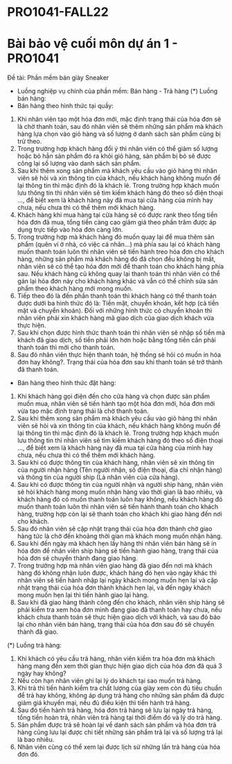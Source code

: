 # PRO1041-FALL22
# Bài bảo vệ cuối môn dự án 1 - PRO1041
Đề tài: Phần mềm bán giày Sneaker
- Luồng nghiệp vụ chính của phần mềm: Bán hàng - Trả hàng
(*) Luồng bán hàng:
- Bán hàng theo hình thức tại quầy:
1. Khi nhân viên tạo một hóa đơn mới, mặc định trạng thái của hóa đơn sẽ là chờ thanh toán, sau đó nhân viên sẽ thêm những sản phẩm mà khách hàng 
lựa chọn vào giỏ hàng và số lượng ở danh sách sản phẩm cũng bị trừ theo.
2. Trong trường hợp khách hàng đổi ý thì nhân viên có thể giảm số lượng hoặc bỏ hẳn sản phẩm đó ra khỏi giỏ hàng,
sản phẩm bị bỏ sẽ được công lại số lượng vào danh sách sản phẩm.
3. Sau khi thêm xong sản phẩm mà khách yêu cầu vào giỏ hàng thì nhân viên sẽ hỏi và xin thông tin của khách, 
nếu khách hàng không muốn để lại thông tin thì mặc định đó là khách lẻ. Trong trường hợp khách muốn lưu thông tin 
thì nhân viên sẽ tìm kiếm khách hàng đó theo số điện thoại …, để biết xem là khách hàng này đã mua tại 
cửa hàng của mình hay chưa, nếu chưa thì có thể thêm mới khách hàng.
4. Khách hàng khi mua hàng tại cửa hàng sẽ có được rank theo tổng tiền hóa đơn đã mua,
tổng tiền càng cao giảm giá theo phần trăm được áp dụng trực tiếp vào hóa đơn càng lớn.
5. Trong trường hợp mà khách hàng đó muốn quay lại để mua thêm sản phẩm (quên ví ở nhà, có việc cá nhân…) 
mà phía sau lại có khách hàng muốn thanh toán luôn thì nhân viên sẽ tiến hành treo hóa đơn cho khách hàng, 
những sản phẩm mà khách hàng đó đã chọn đều không bị mất, nhân viên sẽ có thể tạo hóa đơn mới để thanh toán
cho khách hàng phía sau. Nếu khách hàng cũ không quay lại thanh toán thì nhân viên có thể gán lại hóa đơn này 
cho khách hàng khác và vẫn có thể chỉnh sửa sản phẩm theo khách hàng mới mong muốn.
6. Tiếp theo đó là đến phần thanh toán thì khách hàng có thể thanh toán được dưới ba hình thức đó là: Tiền mặt, chuyển khoản, kết hợp (cả tiền mặt và chuyển khoản).
Đối với những hình thức có chuyển khoản thì nhân viên phải xin khách hàng mã giao dịch của giao dịch khách vừa thực hiện.
7. Sau khi chọn được hình thức thanh toán thì nhân viên sẽ nhập số tiền mà khách đã giao dịch, 
số tiền phải lớn hơn hoặc bằng tổng tiền cần phải thanh toán thì mới cho thanh toán.
8. Sau đó nhân viên thực hiện thanh toán, hệ thống sẽ hỏi có muốn in hóa đơn hay không?. 
Trạng thái của hóa đơn sau khi thanh toán sẽ trở thành đã thanh toán.

- Bán hàng theo hình thức đặt hàng:
1. Khi khách hàng gọi điện đến cho cửa hàng và chọn được sản phẩm muốn mua, nhân viên sẽ tiến hành tạo một hóa đơn mới, 
hóa đơn mới vừa tạo mặc định trạng thái là chờ thanh toán.
2. Sau khi thêm xong sản phẩm mà khách yêu cầu vào giỏ hàng thì nhân viên sẽ hỏi và xin thông tin của khách,
nếu khách hàng không muốn để lại thông tin thì mặc định đó là khách lẻ. 
Trong trường hợp khách muốn lưu thông tin thì nhân viên sẽ tìm kiếm khách hàng đó theo số điện thoại …, 
để biết xem là khách hàng này đã mua tại cửa hàng của mình hay chưa, nếu chưa thì có thể thêm mới khách hàng.
3. Sau khi có được thông tin của khách hàng, nhân viên sẽ xin thông tin của người nhận hàng
(Tên người nhận, số điện thoại, địa chỉ nhận hàng) và thông tin của người ship (Là nhân viên của cửa hàng).
4. Sau khi có được thông tin của người nhận và người ship hàng, nhân viên sẽ hỏi khách hàng mong muốn nhận hàng 
vào thời gian là bao nhiêu, và khách hàng đó có muốn thanh toán luôn hay không, nếu khách hàng đó muốn thanh toán
luôn thì nhân viên sẽ tiến hành thanh toán cho khách hàng, trường hợp còn lại sẽ thanh toán cho khách khi giao hàng đến nơi cho khách.
5. Sau đó nhân viên sẽ cập nhật trạng thái của hóa đơn thành chờ giao hàng tức là chờ đến khoảng thời gian mà khách mong muốn nhận hàng.
6. Sau khi đến ngày mà khách hẹn lấy hàng thì nhân viên bán hàng sẽ in hóa đơn để nhân viên ship hàng sẽ tiến hành giao hàng, 
trạng thái của hóa đơn sẽ chuyển thành đang giao hàng.
8. Trong trường hợp mà nhân viên giao hàng đã giao đến nơi mà khách hàng đó không nhận luôn được, 
khách hàng đó hẹn vào ngày khác thì nhân viên sẽ tiến hành nhập lại ngày khách mong muốn hẹn lại và 
cập nhật trạng thái của hóa đơn thành khách hẹn lại, và đến ngày khách mong muốn hẹn lại thì tiến hành giao lại hàng.
7. Sau khi đã giao hàng thành công đến cho khách, nhân viên ship hàng sẽ phải kiểm tra xem hóa đơn mình
đang giao đã thanh toán hay chưa, nếu khách chưa thanh toán sẽ thực hiện giao dịch với khách, và sau đó
báo lại cho nhân viên bán hàng, trạng thái của hóa đơn sau đó sẽ chuyển thành đã giao.

(*) Luồng trả hàng:
1. Khi khách có yêu cầu trả hàng, nhân viên kiểm tra hóa đơn mà khách hàng mang đến xem thời gian thực hiện giao dịch của hóa đơn đã quá 3 ngày hay không?
2. Nếu còn hạn nhân viên ghi lại lý do khách tại sao muốn trả hàng.
3. Khi trả thì tiến hành kiểm tra chất lượng của giày xem còn đủ tiêu chuẩn để trả hay không, không áp dụng trả hàng
cho những sản phẩm đã được giảm giá khuyến mại, nếu đủ điều kiện thì tiến hành trả hàng.
4. Sau đó tiến hành trả hàng, hóa đơn trả hàng sẽ lưu lại ngày trả hàng, tổng tiền hoàn trả, nhân viên trả hàng tại thời điểm đó và lý do trả hàng.
5. Sản phẩm được trả sẽ hoàn lại về danh sách sản phẩm và hóa đơn trả hàng cũng lưu lại được chi tiết những sản phẩm trả lại và số lượng trả lại là bao nhiêu.
6. Nhân viên cũng có thể xem lại được lịch sử những lần trả hàng của hóa đơn đó.
